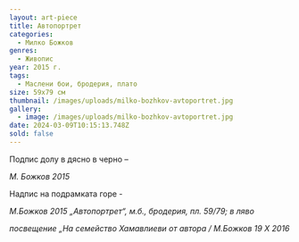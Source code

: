 ```yaml
---
layout: art-piece
title: Автопортрет
categories:
  - Милко Божков
genres:
  - Живопис
year: 2015 г.
tags:
  - Маслени бои, бродерия, плато
size: 59х79 см
thumbnail: /images/uploads/milko-bozhkov-avtoportret.jpg
gallery:
  - image: /images/uploads/milko-bozhkov-avtoportret.jpg
date: 2024-03-09T10:15:13.748Z
sold: false
---
```

Подпис долу в дясно в черно –

*М. Божков 2015*

Надпис на подрамката горе -

*М.Божков 2015 „Автопортрет“, м.б., бродерия, пл. 59/79; в ляво* 

*посвещение „На семейство Хамавлиеви от автора / М.Божков 19 Х 2016*
